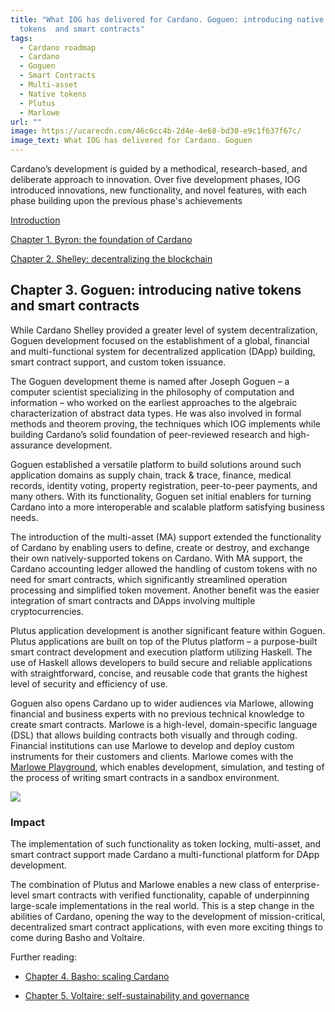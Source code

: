 ```yaml
---
title: "What IOG has delivered for Cardano. Goguen: introducing native
  tokens  and smart contracts"
tags:
  - Cardano roadmap
  - Cardano
  - Goguen
  - Smart Contracts
  - Multi-asset
  - Native tokens
  - Plutus
  - Marlowe
url: ""
image: https://ucarecdn.com/46c6cc4b-2d4e-4e68-bd30-e9c1f637f67c/
image_text: What IOG has delivered for Cardano. Goguen
---
```


Cardano’s development is guided by a methodical, research-based, and deliberate approach to innovation. Over five development phases, IOG introduced innovations, new functionality, and novel features, with each phase building upon the previous phase's achievements

[Introduction](https://www.essentialcardano.io/article/what-iog-has-delivered-for-cardano)

[Chapter 1. Byron: the foundation of Cardano](https://www.essentialcardano.io/article/what-iog-has-delivered-for-cardano-byron-the-foundation-of-cardano)

[Chapter 2. Shelley: decentralizing the blockchain](https://www.essentialcardano.io/article/what-iog-has-delivered-for-cardano-shelley-decentralizing-the-blockchain)

## Chapter 3. Goguen: introducing native tokens and smart contracts

While Cardano Shelley provided a greater level of system decentralization, Goguen development focused on the establishment of a global, financial and multi-functional system for decentralized application (DApp) building, smart contract support, and custom token issuance.

The Goguen development theme is named after Joseph Goguen – a computer scientist specializing in the philosophy of computation and information – who worked on the earliest approaches to the algebraic characterization of abstract data types. He was also involved in formal methods and theorem proving, the techniques which IOG implements while building Cardano’s solid foundation of peer-reviewed research and high-assurance development.

Goguen established a versatile platform to build solutions around such application domains as supply chain, track & trace, finance, medical records, identity voting, property registration, peer-to-peer payments, and many others. With its functionality, Goguen set initial enablers for turning Cardano into a more interoperable and scalable platform satisfying business needs.

The introduction of the multi-asset (MA) support extended the functionality of Cardano by enabling users to define, create or destroy, and exchange their own natively-supported tokens on Cardano. With MA support, the Cardano accounting ledger allowed the handling of custom tokens with no need for smart contracts, which significantly streamlined operation processing and simplified token movement. Another benefit was the easier integration of smart contracts and DApps involving multiple cryptocurrencies.

Plutus application development is another significant feature within Goguen. Plutus applications are built on top of the Plutus platform – a purpose-built smart contract development and execution platform utilizing Haskell. The use of Haskell allows developers to build secure and reliable applications with straightforward, concise, and reusable code that grants the highest level of security and efficiency of use.

Goguen also opens Cardano up to wider audiences via Marlowe, allowing financial and business experts with no previous technical knowledge to create smart contracts. Marlowe is a high-level, domain-specific language (DSL) that allows building contracts both visually and through coding. Financial institutions can use Marlowe to develop and deploy custom instruments for their customers and clients. Marlowe comes with the [Marlowe Playground](https://alpha.marlowe.iohkdev.io/), which enables development, simulation, and testing of the process of writing smart contracts in a sandbox environment.

![](https://ucarecdn.com/6e456d93-23e4-459e-ae21-fda72221cab9/)

### Impact

The implementation of such functionality as token locking, multi-asset, and smart contract support made Cardano a multi-functional platform for DApp development.

The combination of Plutus and Marlowe enables a new class of enterprise-level smart contracts with verified functionality, capable of underpinning large-scale implementations in the real world. This is a step change in the abilities of Cardano, opening the way to the development of mission-critical, decentralized smart contract applications, with even more exciting things to come during Basho and Voltaire.

Further reading:

*   [Chapter 4. Basho: scaling Cardano](https://www.essentialcardano.io/article/what-iog-has-delivered-for-cardano-basho-scaling-cardano)
    
*   [Chapter 5. Voltaire: self-sustainability and governance](https://www.essentialcardano.io/article/what-iog-has-delivered-for-cardano-voltaire-self-sustainability-and-governance)
